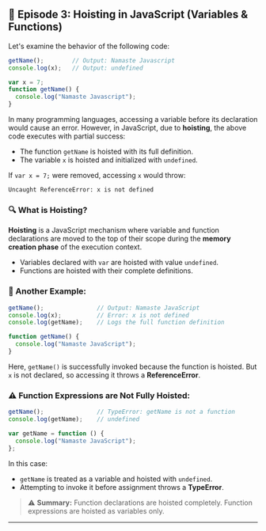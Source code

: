 ## 🧠 Episode 3: Hoisting in JavaScript (Variables & Functions)

Let's examine the behavior of the following code:

```js
getName();        // Output: Namaste Javascript
console.log(x);   // Output: undefined

var x = 7;
function getName() {
  console.log("Namaste Javascript");
}
```

In many programming languages, accessing a variable before its declaration would cause an error. However, in JavaScript, due to **hoisting**, the above code executes with partial success:

* The function `getName` is hoisted with its full definition.
* The variable `x` is hoisted and initialized with `undefined`.

If `var x = 7;` were removed, accessing `x` would throw:

```
Uncaught ReferenceError: x is not defined
```

### 🔍 What is Hoisting?

**Hoisting** is a JavaScript mechanism where variable and function declarations are moved to the top of their scope during the **memory creation phase** of the execution context.

* Variables declared with `var` are hoisted with value `undefined`.
* Functions are hoisted with their complete definitions.

### 📌 Another Example:

```js
getName();               // Output: Namaste JavaScript
console.log(x);          // Error: x is not defined
console.log(getName);    // Logs the full function definition

function getName() {
  console.log("Namaste JavaScript");
}
```

Here, `getName()` is successfully invoked because the function is hoisted. But `x` is not declared, so accessing it throws a **ReferenceError**.

### ⚠️ Function Expressions are Not Fully Hoisted:

```js
getName();               // TypeError: getName is not a function
console.log(getName);    // undefined

var getName = function () {
  console.log("Namaste JavaScript");
};
```

In this case:

* `getName` is treated as a variable and hoisted with `undefined`.
* Attempting to invoke it before assignment throws a **TypeError**.

> ⚠️ **Summary:** Function declarations are hoisted completely. Function expressions are hoisted as variables only.

---
